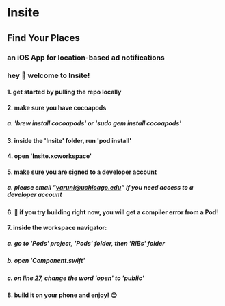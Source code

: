 # Insite
## Find Your Places
### an iOS App for location-based ad notifications

### hey 👋 welcome to Insite!
#### 1. get started by pulling the repo locally
#### 2. make sure you have cocoapods
##### a. 'brew install cocoapods' or 'sudo gem install cocoapods'
#### 3. inside the 'Insite' folder, run 'pod install'
#### 4. open 'Insite.xcworkspace'
#### 5. make sure you are signed to a developer account
##### a. please email "varuni@uchicago.edu" if you need access to a developer account
#### 6. 🛑 if you try building right now, you will get a compiler error from a Pod!
#### 7. inside the workspace navigator:
##### a. go to 'Pods' project, 'Pods' folder, then 'RIBs' folder
##### b. open 'Component.swift'
##### c. on line 27, change the word 'open' to 'public'
#### 8. build it on your phone and enjoy! 😊
